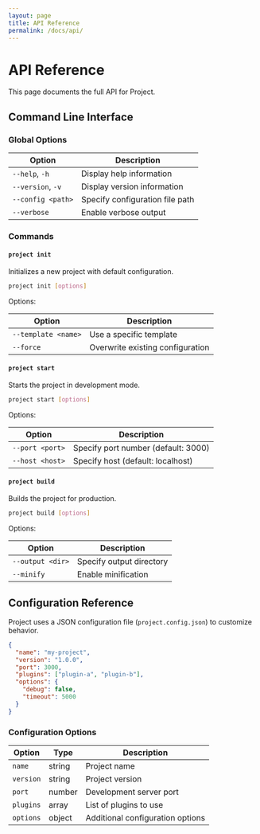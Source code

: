 ```yaml
---
layout: page
title: API Reference
permalink: /docs/api/
---
```


# API Reference

This page documents the full API for Project.

## Command Line Interface

### Global Options

| Option | Description |
| ------ | ----------- |
| `--help`, `-h` | Display help information |
| `--version`, `-v` | Display version information |
| `--config <path>` | Specify configuration file path |
| `--verbose` | Enable verbose output |

### Commands

#### `project init`

Initializes a new project with default configuration.

```bash
project init [options]
```

Options:

| Option | Description |
| ------ | ----------- |
| `--template <name>` | Use a specific template |
| `--force` | Overwrite existing configuration |

#### `project start`

Starts the project in development mode.

```bash
project start [options]
```

Options:

| Option | Description |
| ------ | ----------- |
| `--port <port>` | Specify port number (default: 3000) |
| `--host <host>` | Specify host (default: localhost) |

#### `project build`

Builds the project for production.

```bash
project build [options]
```

Options:

| Option | Description |
| ------ | ----------- |
| `--output <dir>` | Specify output directory |
| `--minify` | Enable minification |

## Configuration Reference

Project uses a JSON configuration file (`project.config.json`) to customize behavior.

```json
{
  "name": "my-project",
  "version": "1.0.0",
  "port": 3000,
  "plugins": ["plugin-a", "plugin-b"],
  "options": {
    "debug": false,
    "timeout": 5000
  }
}
```

### Configuration Options

| Option | Type | Description |
| ------ | ---- | ----------- |
| `name` | string | Project name |
| `version` | string | Project version |
| `port` | number | Development server port |
| `plugins` | array | List of plugins to use |
| `options` | object | Additional configuration options |